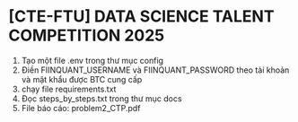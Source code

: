 # [CTE-FTU] DATA SCIENCE TALENT COMPETITION 2025
1. Tạo một file .env trong thư mục config
2. Điền FIINQUANT_USERNAME và FIINQUANT_PASSWORD theo tài khoản và mật khẩu được BTC cung cấp
3. chạy file requirements.txt
4. Đọc steps_by_steps.txt trong thư mục docs
5. File báo cáo: problem2_CTP.pdf
